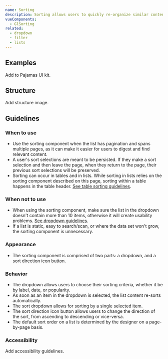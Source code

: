 ```yaml
---
name: Sorting
description: Sorting allows users to quickly re-organize similar content on a long list when the default order may be insufficient for users to scan the data set.
vueComponents: 
  - GlSorting
related:
  - dropdown
  - filter
  - lists
---
```


## Examples

<gl-example-display class="app-styles gl-mb-5"  example-name="sorting-default"></gl-example-display>

<admonition type="todo">Add to Pajamas UI kit.</admonition>

## Structure

<admonition type="todo">Add structure image.</admonition>

## Guidelines

### When to use

- Use the sorting component when the list has pagination and spans multiple pages, as it can make it easier for users to digest and find relevant content.
- A user's sort selections are meant to be persisted. If they make a sort selection and then leave the page, when they return to the page, their previous sort selections will be preserved.
- Sorting can occur in tables and in lists. While sorting in lists relies on the sorting component described on this page, sorting within a table happens in the table header. [See table sorting guidelines](/components/table#ordering-sorting).

### When not to use

- When using the sorting component, make sure the list in the dropdown doesn't contain more than 10 items, otherwise it will create usability problems. [See dropdown guidelines](/components/dropdown).
- If a list is static, easy to search/scan, or where the data set won't grow, the sorting component is unnecessary.

### Appearance 

- The sorting component is comprised of two parts: a dropdown, and a sort direction icon button.

### Behavior

- The dropdown allows users to choose their sorting criteria, whether it be by label, date, or popularity. 
- As soon as an item in the dropdown is selected, the list content re-sorts automatically. 
- The sort dropdown allows for sorting by a single selected item.
- The sort direction icon button allows users to change the direction of the sort, from ascending to descending or vice-versa.
- The default sort order on a list is determined by the designer on a page-by-page basis.

### Accessibility

<admonition type="todo">Add accessibility guidelines.</admonition>
